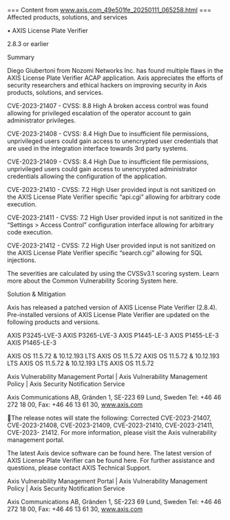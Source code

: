 === Content from www.axis.com_49e501fe_20250111_065258.html ===
Affected products, solutions, and services

•  AXIS License Plate Verifier

2.8.3 or earlier

Summary

Diego Giubertoni from Nozomi Networks Inc. has found multiple flaws in the AXIS License Plate
Verifier ACAP application. Axis appreciates the efforts of security researchers and ethical hackers
on improving security in Axis products, solutions, and services.

CVE-2023-21407 - CVSS: 8.8 High
A broken  access control was found allowing for  privileged  escalation  of  the operator  account  to gain
administrator privileges.

CVE-2023-21408 - CVSS:  8.4 High
Due to insufficient file permissions, unprivileged users could gain access to unencrypted user credentials
that are used in the integration interface towards 3rd party systems.

CVE-2023-21409 - CVSS:  8.4 High
Due to insufficient file permissions, unprivileged users could gain access to unencrypted administrator
credentials allowing the configuration of the application.

CVE-2023-21410 - CVSS: 7.2 High
User  provided  input  is  not  sanitized  on  the  AXIS  License  Plate  Verifier  specific  “api.cgi”  allowing  for
arbitrary code execution.

CVE-2023-21411 - CVSS: 7.2 High
User provided input is not sanitized in the “Settings > Access Control” configuration interface allowing for
arbitrary code execution.

CVE-2023-21412 - CVSS: 7.2 High
User provided input is not sanitized on the AXIS License Plate Verifier specific “search.cgi” allowing for
SQL injections.

The severities are calculated by using the CVSSv3.1 scoring system. Learn more about the
Common Vulnerability Scoring System here.

Solution & Mitigation

Axis has released a patched version of AXIS License Plate Verifier (2.8.4). Pre-installed versions of
AXIS License Plate Verifier are updated on the following products and versions.

AXIS P3245-LVE-3
AXIS P3265-LVE-3
AXIS P1445-LE-3
AXIS P1455-LE-3
AXIS P1465-LE-3

AXIS OS 11.5.72 & 10.12.193 LTS
AXIS OS 11.5.72
AXIS OS 11.5.72 & 10.12.193 LTS
AXIS OS 11.5.72 & 10.12.193 LTS
AXIS OS 11.5.72

Axis Vulnerability Management Portal | Axis Vulnerability Management Policy | Axis Security Notification Service

Axis Communications AB, Gränden 1, SE-223 69 Lund, Sweden
Tel: +46 46 272 18 00, Fax: +46 46 13 61 30, www.axis.com

The release notes will state the following:
Corrected CVE-2023-21407, CVE-2023-21408, CVE-2023-21409, CVE-2023-21410, CVE-2023-21411, CVE-2023-
21412. For more information, please visit the Axis vulnerability management portal.

The latest Axis device software can be found here. The latest version of AXIS License Plate Verifier
can be found here. For further assistance and questions, please contact AXIS Technical Support.

Axis Vulnerability Management Portal | Axis Vulnerability Management Policy | Axis Security Notification Service

Axis Communications AB, Gränden 1, SE-223 69 Lund, Sweden
Tel: +46 46 272 18 00, Fax: +46 46 13 61 30, www.axis.com


